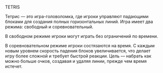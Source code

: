 TETRIS

Тетрис — это игра-головоломка, где игроки управляют падающими блоками для создания полных горизонтальных линий. Игра имеет два режима: свободный и соревновательный.

В свободном режиме игроки могут играть без ограничений по времени.

В соревновательном режиме игроки состязаются на время. С каждым новым уровнем скорость падения блоков увеличивается, что делает игру более сложной и требует быстрой реакции. Цель — набрать как можно больше очков, создавая и удаляя линии, прежде чем время истечет.